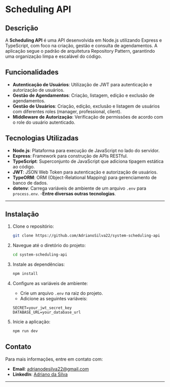 

# Scheduling API

## Descrição

A **Scheduling API** é uma API desenvolvida em Node.js utilizando Express e TypeScript, com foco na criação, gestão e consulta de agendamentos. A aplicação segue o padrão de arquitetura Repository Pattern, garantindo uma organização limpa e escalável do código.

## Funcionalidades

- **Autenticação de Usuários**: Utilização de JWT para autenticação e autorização de usuários.
- **Gestão de Agendamentos**: Criação, listagem, edição e exclusão de agendamentos.
- **Gestão de Usuários**: Criação, edição, exclusão e listagem de usuários com diferentes roles (manager, professional, client).
- **Middleware de Autorização**: Verificação de permissões de acordo com o role do usuário autenticado.

## Tecnologias Utilizadas

- **Node.js**: Plataforma para execução de JavaScript no lado do servidor.
- **Express**: Framework para construção de APIs RESTful.
- **TypeScript**: Superconjunto de JavaScript que adiciona tipagem estática ao código.
- **JWT**: JSON Web Token para autenticação e autorização de usuários.
- **TypeORM**: ORM (Object-Relational Mapping) para gerenciamento de banco de dados.
- **dotenv**: Carrega variáveis de ambiente de um arquivo `.env` para `process.env`.
-**Entre diversas outras tecnologias**.

---

## Instalação

1. Clone o repositório:
    ```bash
    git clone https://github.com/AdrianoSilva22/system-scheduling-api
    ```

2. Navegue até o diretório do projeto:
    ```bash
    cd system-scheduling-api
    ```

3. Instale as dependências:
    ```bash
    npm install
    ```

4. Configure as variáveis de ambiente:
    - Crie um arquivo `.env` na raiz do projeto.
    - Adicione as seguintes variáveis:

    ```env
    SECRET=your_jwt_secret_key
    DATABASE_URL=your_database_url
    ```

5. Inicie a aplicação:
    ```bash
    npm run dev
    ```

## Contato

Para mais informações, entre em contato com:

- **Email**: adrianodesilva22@gmail.com
- **LinkedIn**: [Adriano da Silva](https://www.linkedin.com/in/adriano-da-silva-094506256/)

---